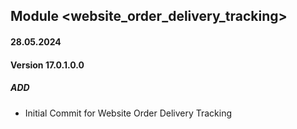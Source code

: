 ## Module <website_order_delivery_tracking>
#### 28.05.2024
#### Version 17.0.1.0.0
##### ADD
- Initial Commit for Website Order Delivery Tracking
